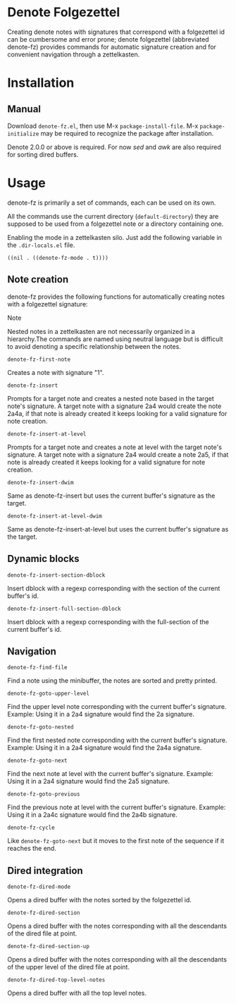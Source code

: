 # Denote Folgezettel

Creating denote notes with signatures that correspond with a
folgezettel id can be cumbersome and error prone; denote folgezettel
(abbreviated denote-fz) provides commands for automatic signature
creation and for convenient navigation through a zettelkasten.

# Installation

## Manual

Download `denote-fz.el`, then use M-x `package-install-file`. M-x
`package-initialize` may be required to recognize the package after
installation.

Denote 2.0.0 or above is required. 
For now *sed* and *awk* are also required for sorting dired buffers.

# Usage

denote-fz is primarily a set of commands, each can be used on its own.

All the commands use the current directory (`default-directory`) they
are supposed to be used from a folgezettel note or a directory
containing one.

Enabling the mode in a zettelkasten silo. Just add the following
variable in the `.dir-locals.el` file.

``` emacs-lisp
((nil . ((denote-fz-mode . t))))
```
## Note creation

denote-fz provides the following functions for automatically creating
notes with a folgezettel signature:

> [!NOTE] 
> Nested notes in a zettelkasten are not necessarily organized
> in a hierarchy.The commands are named using neutral language but is difficult to
> avoid denoting a specific relationship between the notes. 

`denote-fz-first-note`

Creates a note with signature "1".

`denote-fz-insert`

Prompts for a target note and creates a nested note based in the
target note's signature. A target note with a signature 2a4 would
create the note 2a4a, if that note is already created it keeps looking
for a valid signature for note creation.

`denote-fz-insert-at-level`

Prompts for a target note and creates a note at level with the target
note's signature. A target note with a signature 2a4 would create a
note 2a5, if that note is already created it keeps looking for a valid
signature for note creation.

`denote-fz-insert-dwim`

Same as denote-fz-insert but uses the current buffer's signature as
the target.

`denote-fz-insert-at-level-dwim` 

Same as denote-fz-insert-at-level but uses the current buffer's
signature as the target.

## Dynamic blocks

`denote-fz-insert-section-dblock` 

Insert dblock with a regexp corresponding with the section of the
current buffer's id.

`denote-fz-insert-full-section-dblock` 

Insert dblock with a regexp corresponding with the full-section of the
current buffer's id.

## Navigation

`denote-fz-find-file`

Find a note using the minibuffer, the notes are sorted and pretty
printed.

`denote-fz-goto-upper-level`

Find the upper level note corresponding with the current buffer's
signature. Example: Using it in a 2a4 signature would find the 2a
signature.

`denote-fz-goto-nested`

Find the first nested note corresponding with the current buffer's
signature. Example: Using it in a 2a4 signature would find the 2a4a
signature.

`denote-fz-goto-next`

Find the next note at level with the current buffer's signature.
Example: Using it in a 2a4 signature would find the 2a5 signature.

`denote-fz-goto-previous`

Find the previous note at level with the current buffer's signature.
Example: Using it in a 2a4c signature would find the 2a4b signature.

`denote-fz-cycle`

Like `denote-fz-goto-next` but it moves to the first note of the
sequence if it reaches the end.

## Dired integration

`denote-fz-dired-mode`

Opens a dired buffer with the notes sorted by the folgezettel
id.

`denote-fz-dired-section`

Opens a dired buffer with the notes corresponding with all the
descendants of the dired file at point.

`denote-fz-dired-section-up`

Opens a dired buffer with the notes corresponding with all the
descendants of the upper level of the dired file at point.

`denote-fz-dired-top-level-notes`

Opens a dired buffer with all the top level notes.

